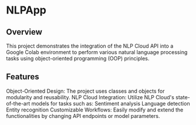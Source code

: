 # NLPApp
## Overview
This project demonstrates the integration of the NLP Cloud API into a Google Colab environment to perform various natural language processing tasks using object-oriented programming (OOP) principles.

## Features
Object-Oriented Design: The project uses classes and objects for modularity and reusability.
NLP Cloud Integration: Utilize NLP Cloud's state-of-the-art models for tasks such as:
Sentiment analysis
Language detection
Entity recognition
Customizable Workflows: Easily modify and extend the functionalities by changing API endpoints or model parameters.
